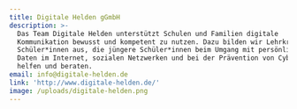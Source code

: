 ```yaml
---
title: Digitale Helden gGmbH
description: >-
  Das Team Digitale Helden unterstützt Schulen und Familien digitale
  Kommunikation bewusst und kompetent zu nutzen. Dazu bilden wir Lehrkräfte und
  Schüler*innen aus, die jüngere Schüler*innen beim Umgang mit persönlichen
  Daten im Internet, sozialen Netzwerken und bei der Prävention von Cybermobbing
  helfen und beraten.
email: info@digitale-helden.de
link: 'http://www.digitale-helden.de/'
image: /uploads/digitale-helden.png
---
```


